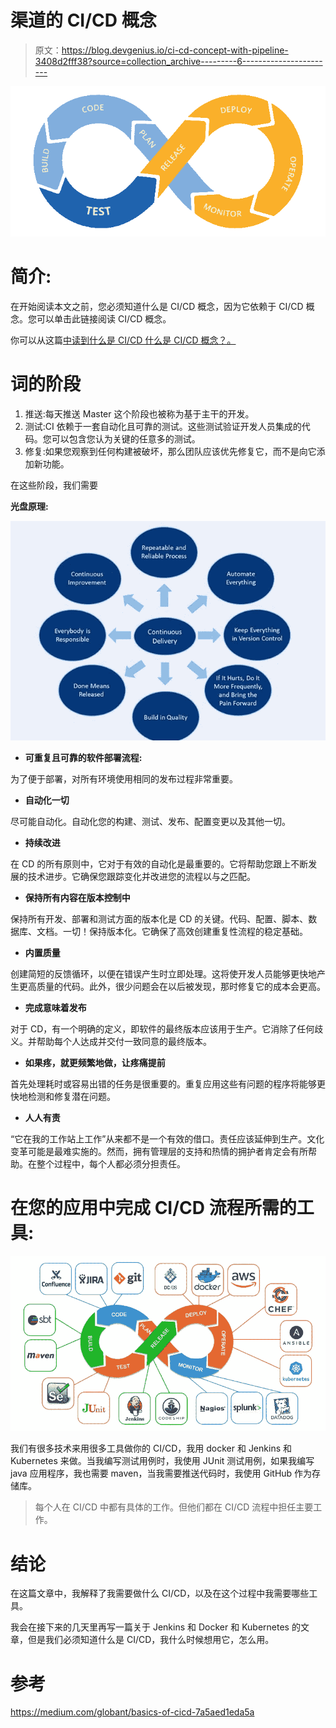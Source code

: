 # 渠道的 CI/CD 概念

> 原文：<https://blog.devgenius.io/ci-cd-concept-with-pipeline-3408d2fff38?source=collection_archive---------6----------------------->

![](img/8114ac058436e346a75651ec22cddfaf.png)

# 简介:

在开始阅读本文之前，您必须知道什么是 CI/CD 概念，因为它依赖于 CI/CD 概念。您可以单击此链接阅读 CI/CD 概念。

你可以从这篇[中读到什么是 CI/CD 什么是 CI/CD 概念？。](/what-is-ci-cd-concept-375cb226cf3d)

# 词的阶段

1.  推送:每天推送 Master 这个阶段也被称为基于主干的开发。
2.  测试:CI 依赖于一套自动化且可靠的测试。这些测试验证开发人员集成的代码。您可以包含您认为关键的任意多的测试。
3.  修复:如果您观察到任何构建被破坏，那么团队应该优先修复它，而不是向它添加新功能。

在这些阶段，我们需要

**光盘原理:**

![](img/4746e38ad7ada8ea2b5db645e241858b.png)

*   **可重复且可靠的软件部署流程:**

为了便于部署，对所有环境使用相同的发布过程非常重要。

*   **自动化一切**

尽可能自动化。自动化您的构建、测试、发布、配置变更以及其他一切。

*   **持续改进**

在 CD 的所有原则中，它对于有效的自动化是最重要的。它将帮助您跟上不断发展的技术进步。它确保您跟踪变化并改进您的流程以与之匹配。

*   **保持所有内容在版本控制中**

保持所有开发、部署和测试方面的版本化是 CD 的关键。代码、配置、脚本、数据库、文档。一切！保持版本化。它确保了高效创建重复性流程的稳定基础。

*   **内置质量**

创建简短的反馈循环，以便在错误产生时立即处理。这将使开发人员能够更快地产生更高质量的代码。此外，很少问题会在以后被发现，那时修复它的成本会更高。

*   **完成意味着发布**

对于 CD，有一个明确的定义，即软件的最终版本应该用于生产。它消除了任何歧义。并帮助每个人达成并交付一致同意的最终版本。

*   **如果疼，就更频繁地做，让疼痛提前**

首先处理耗时或容易出错的任务是很重要的。重复应用这些有问题的程序将能够更快地检测和修复潜在问题。

*   **人人有责**

“它在我的工作站上工作”从来都不是一个有效的借口。责任应该延伸到生产。文化变革可能是最难实施的。然而，拥有管理层的支持和热情的拥护者肯定会有所帮助。在整个过程中，每个人都必须分担责任。

# 在您的应用中完成 CI/CD 流程所需的工具:

![](img/4f649b2d05d6534d47b4dd7c295b207e.png)

我们有很多技术来用很多工具做你的 CI/CD，我用 docker 和 Jenkins 和 Kubernetes 来做。当我编写测试用例时，我使用 JUnit 测试用例，如果我编写 java 应用程序，我也需要 maven，当我需要推送代码时，我使用 GitHub 作为存储库。

> 每个人在 CI/CD 中都有具体的工作。但他们都在 CI/CD 流程中担任主要工作。

# 结论

在这篇文章中，我解释了我需要做什么 CI/CD，以及在这个过程中我需要哪些工具。

我会在接下来的几天里再写一篇关于 Jenkins 和 Docker 和 Kubernetes 的文章，但是我们必须知道什么是 CI/CD，我什么时候想用它，怎么用。

# 参考

https://medium.com/globant/basics-of-cicd-7a5aed1eda5a